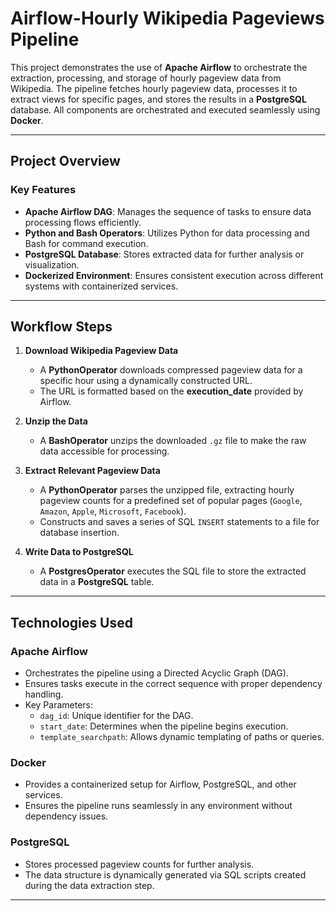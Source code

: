 # Airflow-Hourly Wikipedia Pageviews Pipeline

This project demonstrates the use of **Apache Airflow** to orchestrate the extraction, processing, and storage of hourly pageview data from Wikipedia. The pipeline fetches hourly pageview data, processes it to extract views for specific pages, and stores the results in a **PostgreSQL** database. All components are orchestrated and executed seamlessly using **Docker**.

---

## Project Overview

### Key Features
- **Apache Airflow DAG**: Manages the sequence of tasks to ensure data processing flows efficiently.
- **Python and Bash Operators**: Utilizes Python for data processing and Bash for command execution.
- **PostgreSQL Database**: Stores extracted data for further analysis or visualization.
- **Dockerized Environment**: Ensures consistent execution across different systems with containerized services.

---

## Workflow Steps

1. **Download Wikipedia Pageview Data**
   - A **PythonOperator** downloads compressed pageview data for a specific hour using a dynamically constructed URL.
   - The URL is formatted based on the **execution_date** provided by Airflow.

2. **Unzip the Data**
   - A **BashOperator** unzips the downloaded `.gz` file to make the raw data accessible for processing.

3. **Extract Relevant Pageview Data**
   - A **PythonOperator** parses the unzipped file, extracting hourly pageview counts for a predefined set of popular pages (`Google`, `Amazon`, `Apple`, `Microsoft`, `Facebook`).
   - Constructs and saves a series of SQL `INSERT` statements to a file for database insertion.

4. **Write Data to PostgreSQL**
   - A **PostgresOperator** executes the SQL file to store the extracted data in a **PostgreSQL** table.

---

## Technologies Used

### **Apache Airflow**
- Orchestrates the pipeline using a Directed Acyclic Graph (DAG).
- Ensures tasks execute in the correct sequence with proper dependency handling.
- Key Parameters:
  - `dag_id`: Unique identifier for the DAG.
  - `start_date`: Determines when the pipeline begins execution.
  - `template_searchpath`: Allows dynamic templating of paths or queries.

### **Docker**
- Provides a containerized setup for Airflow, PostgreSQL, and other services.
- Ensures the pipeline runs seamlessly in any environment without dependency issues.

### **PostgreSQL**
- Stores processed pageview counts for further analysis.
- The data structure is dynamically generated via SQL scripts created during the data extraction step.

---
